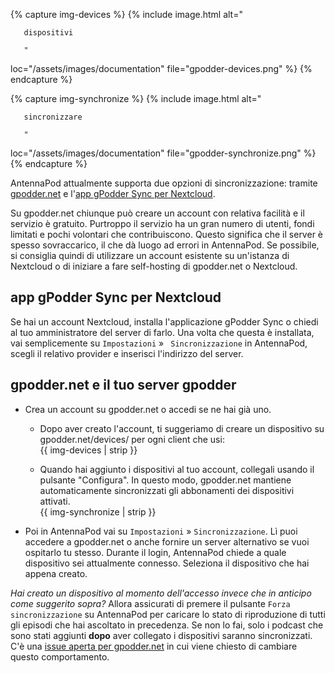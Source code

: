 {% capture img-devices %} {% include image.html alt="

       dispositivi

       "

loc="/assets/images/documentation" file="gpodder-devices.png" %} {% endcapture %}

{% capture img-synchronize %} {% include image.html alt="

       sincronizzare

       "

loc="/assets/images/documentation" file="gpodder-synchronize.png" %} {%
endcapture %}

AntennaPod attualmente supporta due opzioni di sincronizzazione: tramite
[gpodder.net](https://gpodder.net/) e l'[app gPodder Sync per
Nextcloud](https://apps.nextcloud.com/apps/gpoddersync).

Su gpodder.net chiunque può creare un account con relativa facilità e il servizio
è gratuito. Purtroppo il servizio ha un gran numero di utenti, fondi limitati e
pochi volontari che contribuiscono. Questo significa che il server è spesso
sovraccarico, il che dà luogo ad errori in AntennaPod. Se possibile, si
consiglia quindi di utilizzare un account esistente su un'istanza di Nextcloud o
di iniziare a fare self-hosting di gpodder.net o Nextcloud.

## app gPodder Sync per Nextcloud

Se hai un account Nextcloud, installa l'applicazione gPodder Sync o chiedi al tuo
amministratore del server di farlo. Una volta che questa è installata, vai
semplicemente su `Impostazioni` » ` Sincronizzazione` in AntennaPod, scegli il
relativo provider e inserisci l'indirizzo del server.

## gpodder.net e il tuo server gpodder

- Crea un account su gpodder.net o accedi se ne hai già uno.

   - Dopo aver creato l'account, ti suggeriamo di creare un dispositivo su
gpodder.net/devices/ per ogni client che usi:<br />{{ img-devices | strip }}

   - Quando hai aggiunto i dispositivi al tuo account, collegali usando il pulsante
"Configura". In questo modo, gpodder.net mantiene automaticamente
sincronizzati gli abbonamenti dei dispositivi attivati.<br />{{ img-synchronize | strip }}
- Poi in AntennaPod vai su `Impostazioni` » `Sincronizzazione`. Lì puoi accedere
a gpodder.net o anche fornire un server alternativo se vuoi ospitarlo tu
stesso. Durante il login, AntennaPod chiede a quale dispositivo sei attualmente
connesso. Seleziona il dispositivo che hai appena creato.

*Hai creato un dispositivo al momento dell'accesso invece che in anticipo come
suggerito sopra?* Allora assicurati di premere il pulsante
`Forza sincronizzazione` su AntennaPod per caricare lo stato di riproduzione di
tutti gli episodi che hai ascoltato in precedenza. Se non lo fai, solo i podcast
che sono stati aggiunti **dopo** aver collegato i dispositivi saranno
sincronizzati. C'è una [issue aperta per
gpodder.net](https://github.com/gpodder/mygpo/issues/388) in cui viene chiesto
di cambiare questo comportamento.
